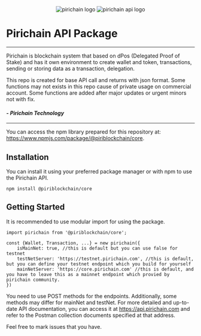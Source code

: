 <div style="text-align: center">
<img src="https://static.pirichain.com/logo/transparent/128" alt="pirichain logo">
<img src="https://www.gitbook.com/cdn-cgi/image/width=64,dpr=2,height=64,fit=contain,format=auto/https%3A%2F%2F3268399553-files.gitbook.io%2F~%2Ffiles%2Fv0%2Fb%2Fgitbook-x-prod.appspot.com%2Fo%2Fspaces%252FHQI4CotKdPSfFVAkQ7xr%252Ficon%252Fn5c0lu7a9FQq9CHWNlpD%252Fpiri-api-512.png%3Falt%3Dmedia%26token%3Df7a1b6a5-bb6d-483f-8f39-77896de4881e" alt="pirichain api logo">
</div>

# Pirichain API Package

---
Pirichain is blockchain system that based on dPos (Delegated Proof of Stake) and has it own environment to create wallet and token, transactions, sending or storing data as a transaction, delegation.

This repo is created for base API call and returns with json format. Some functions may not exists in this repo cause of private usage on commercial account. Some functions are added after major updates or urgent minors not with fix. 

#### - _**Pirichain Technology**_

---

You can access the npm library prepared for this repository at:
https://www.npmjs.com/package/@piriblockchain/core.

## Installation

You can install it using your preferred package manager or with npm to use the Pirichain API.
```
npm install @piriblockchain/core
```

## Getting Started
It is recommended to use modular import for using the package.

```
import pirichain from '@piriblockchain/core';

const {Wallet, Transaction, ...} = new pirichain({
    isMainNet: true, //this is default but you can use false for testnet
    testNetServer: 'https://testnet.pirichain.com', //this is default, but you can define your testnet endpoint which you build for yourself
    mainNetServer: 'https://core.pirichain.com' //this is default, and you have to leave this as a mainnet endpoint which provied by pirichain community.
})
```

You need to use POST methods for the endpoints. Additionally, some methods may differ for mainNet and testNet. For more detailed and up-to-date API documentation, you can access it at https://api.pirichain.com and refer to the Postman collection documents specified at that address.

Feel free to mark issues that you have.
